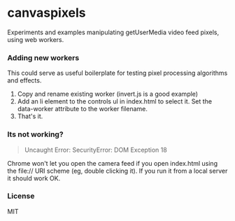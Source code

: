 # canvaspixels
Experiments and examples manipulating getUserMedia video feed pixels, using web workers.

### Adding new workers 
This could serve as useful boilerplate for testing pixel processing algorithms and effects. 

1. Copy and rename existing worker (invert.js is a good example)
2. Add an li element to the controls ul in index.html to select it. Set the data-worker attribute to the worker filename.
3. That's it.

### Its not working?
>Uncaught Error: SecurityError: DOM Exception 18 

Chrome won't let you open the camera feed if you open index.html using the file:// URI scheme (eg, double clicking it). If you run it from a local server it should work OK. 

### License
MIT